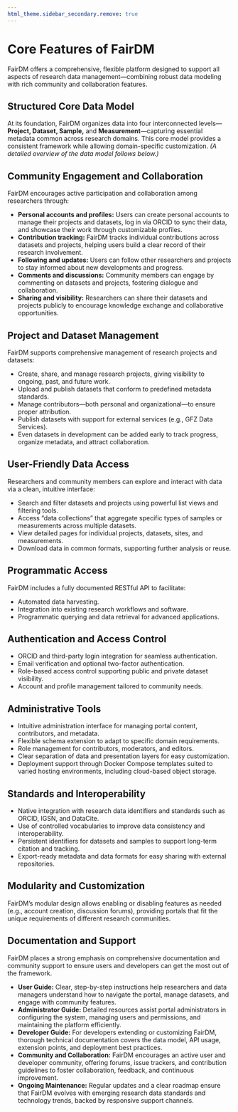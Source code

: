 ```yaml
---
html_theme.sidebar_secondary.remove: true
---
```


# Core Features of FairDM

FairDM offers a comprehensive, flexible platform designed to support all aspects of research data management—combining robust data modeling with rich community and collaboration features.

## Structured Core Data Model

At its foundation, FairDM organizes data into four interconnected levels—**Project, Dataset, Sample,** and **Measurement**—capturing essential metadata common across research domains. This core model provides a consistent framework while allowing domain-specific customization. *(A detailed overview of the data model follows below.)*

## Community Engagement and Collaboration

FairDM encourages active participation and collaboration among researchers through:

- **Personal accounts and profiles:** Users can create personal accounts to manage their projects and datasets, log in via ORCID to sync their data, and showcase their work through customizable profiles.
- **Contribution tracking:** FairDM tracks individual contributions across datasets and projects, helping users build a clear record of their research involvement.
- **Following and updates:** Users can follow other researchers and projects to stay informed about new developments and progress.
- **Comments and discussions:** Community members can engage by commenting on datasets and projects, fostering dialogue and collaboration.
- **Sharing and visibility:** Researchers can share their datasets and projects publicly to encourage knowledge exchange and collaborative opportunities.

## Project and Dataset Management

FairDM supports comprehensive management of research projects and datasets:

- Create, share, and manage research projects, giving visibility to ongoing, past, and future work.
- Upload and publish datasets that conform to predefined metadata standards.
- Manage contributors—both personal and organizational—to ensure proper attribution.
- Publish datasets with support for external services (e.g., GFZ Data Services).
- Even datasets in development can be added early to track progress, organize metadata, and attract collaboration.

## User-Friendly Data Access

Researchers and community members can explore and interact with data via a clean, intuitive interface:

- Search and filter datasets and projects using powerful list views and filtering tools.
- Access “data collections” that aggregate specific types of samples or measurements across multiple datasets.
- View detailed pages for individual projects, datasets, sites, and measurements.
- Download data in common formats, supporting further analysis or reuse.

## Programmatic Access

FairDM includes a fully documented RESTful API to facilitate:

- Automated data harvesting.
- Integration into existing research workflows and software.
- Programmatic querying and data retrieval for advanced applications.

## Authentication and Access Control

- ORCID and third-party login integration for seamless authentication.
- Email verification and optional two-factor authentication.
- Role-based access control supporting public and private dataset visibility.
- Account and profile management tailored to community needs.

## Administrative Tools

- Intuitive administration interface for managing portal content, contributors, and metadata.
- Flexible schema extension to adapt to specific domain requirements.
- Role management for contributors, moderators, and editors.
- Clear separation of data and presentation layers for easy customization.
- Deployment support through Docker Compose templates suited to varied hosting environments, including cloud-based object storage.

## Standards and Interoperability

- Native integration with research data identifiers and standards such as ORCID, IGSN, and DataCite.
- Use of controlled vocabularies to improve data consistency and interoperability.
- Persistent identifiers for datasets and samples to support long-term citation and tracking.
- Export-ready metadata and data formats for easy sharing with external repositories.

## Modularity and Customization

FairDM’s modular design allows enabling or disabling features as needed (e.g., account creation, discussion forums), providing portals that fit the unique requirements of different research communities.

## Documentation and Support

FairDM places a strong emphasis on comprehensive documentation and community support to ensure users and developers can get the most out of the framework.

- **User Guide:** Clear, step-by-step instructions help researchers and data managers understand how to navigate the portal, manage datasets, and engage with community features.
- **Administrator Guide:** Detailed resources assist portal administrators in configuring the system, managing users and permissions, and maintaining the platform efficiently.
- **Developer Guide:** For developers extending or customizing FairDM, thorough technical documentation covers the data model, API usage, extension points, and deployment best practices.
- **Community and Collaboration:** FairDM encourages an active user and developer community, offering forums, issue trackers, and contribution guidelines to foster collaboration, feedback, and continuous improvement.
- **Ongoing Maintenance:** Regular updates and a clear roadmap ensure that FairDM evolves with emerging research data standards and technology trends, backed by responsive support channels.

